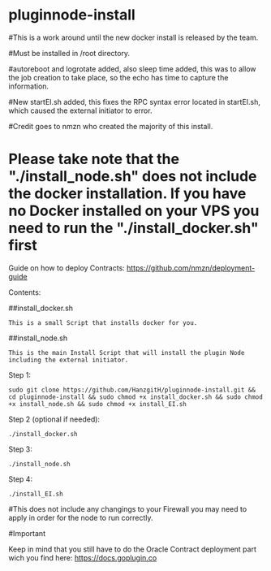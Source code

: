 # pluginnode-install

#This is a work around until the new docker install is released by the team.

#Must be installed in /root directory.

#autoreboot and logrotate added, also sleep time added, this was to allow the job creation to take place, so the echo has time to capture the information.

#New startEI.sh added, this fixes the RPC syntax error located in startEI.sh, which caused the external initiator to error.

#Credit goes to nmzn who created the majority of this install.

# Please take note that the "./install_node.sh" does not include the docker installation. If you have no Docker installed on your VPS you need to run the "./install_docker.sh" first

Guide on how to deploy Contracts: https://github.com/nmzn/deployment-guide

Contents:

  ##install_docker.sh

    This is a small Script that installs docker for you.
  
  ##install_node.sh
  
    This is the main Install Script that will install the plugin Node including the external initiator.
      
    
  Step 1:
      
          
    sudo git clone https://github.com/HanzgitH/pluginnode-install.git && cd pluginnode-install && sudo chmod +x install_docker.sh && sudo chmod +x install_node.sh && sudo chmod +x install_EI.sh
      
  
  Step 2 (optional if needed):
      
    ./install_docker.sh
  
  Step 3:
  
    ./install_node.sh
    
 Step 4:
  
    ./install_EI.sh
          
    
   #This does not include any changings to your Firewall you may need to apply in order for the node to run correctly. 
    
   #Important
   
   Keep in mind that you still have to do the Oracle Contract deployment part wich you find here: https://docs.goplugin.co
   
